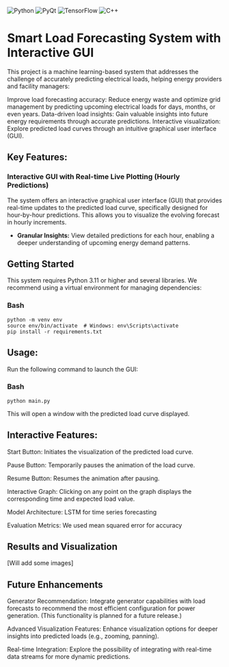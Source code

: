 ![Python](https://img.shields.io/badge/python-3.11-yellowgreen?style=flat&logo=python)
![PyQt](https://img.shields.io/badge/PyQt-6-orange?style=flat&logo=pyqt)
![TensorFlow](https://img.shields.io/badge/TensorFlow-2.16.1-purple?style=flat&logo=tensorflow)
![C++](https://img.shields.io/badge/C%2B%2B-latest-blue?style=flat&logo=cpp)

# Smart Load Forecasting System with Interactive GUI

This project is a machine learning-based system that addresses the challenge of accurately predicting electrical loads, helping energy providers and facility managers:

Improve load forecasting accuracy: Reduce energy waste and optimize grid management by predicting upcoming electrical loads for days, months, or even years.
Data-driven load insights: Gain valuable insights into future energy requirements through accurate predictions.
Interactive visualization: Explore predicted load curves through an intuitive graphical user interface (GUI).

## Key Features:

### Interactive GUI with Real-time Live Plotting (Hourly Predictions)

The system offers an interactive graphical user interface (GUI) that provides real-time updates to the predicted load curve, specifically designed for hour-by-hour predictions. This allows you to visualize the evolving forecast in hourly increments.

- **Granular Insights:** View detailed predictions for each hour, enabling a deeper understanding of upcoming energy demand patterns.

## Getting Started

This system requires Python 3.11 or higher and several libraries. We recommend using a virtual environment for managing dependencies:

### Bash
```
python -m venv env
source env/bin/activate  # Windows: env\Scripts\activate
pip install -r requirements.txt
```

## Usage:

Run the following command to launch the GUI:

### Bash
```
python main.py
```

This will open a window with the predicted load curve displayed.

## Interactive Features:

Start Button: Initiates the visualization of the predicted load curve.

Pause Button: Temporarily pauses the animation of the load curve.

Resume Button: Resumes the animation after pausing.

Interactive Graph: Clicking on any point on the graph displays the corresponding time and expected load value.

Model Architecture: LSTM for time series forecasting

Evaluation Metrics: We used mean squared error for accuracy

## Results and Visualization

[Will add some images]

## Future Enhancements

Generator Recommendation: Integrate generator capabilities with load forecasts to recommend the most efficient configuration for power generation. (This functionality is planned for a future release.)

Advanced Visualization Features: Enhance visualization options for deeper insights into predicted loads (e.g., zooming, panning).

Real-time Integration: Explore the possibility of integrating with real-time data streams for more dynamic predictions.

